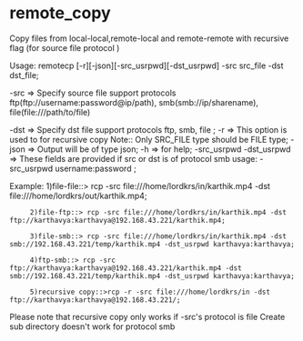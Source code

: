 # remote_copy
Copy files from local-local,remote-local and remote-remote with recursive flag (for source file protocol )



Usage: remotecp [-r][-json][-src_usrpwd][-dst_usrpwd] -src src_file -dst dst_file;
    
-src     => Specify source file support protocols ftp(ftp://username:password@ip/path), smb(smb://ip/sharename), file(file:///path/to/file) 
    
-dst     => Specify dst file support protocols ftp, smb, file ;
-r       => This option is used to for recursive copy Note:: Only SRC_FILE type should be FILE type;
-json    => Output will be of type json;
-h       => for help;
-src_usrpwd 
-dst_usrpwd => These fields  are provided if src or dst is of protocol smb usage: -src_usrpwd username:password ;
     
     
Example: 1)file-file::> rcp -src file:///home/lordkrs/in/karthik.mp4 -dst file:///home/lordkrs/out/karthik.mp4;
         
         2)file-ftp::> rcp -src file:///home/lordkrs/in/karthik.mp4 -dst ftp://karthavya:karthavya@192.168.43.221/karthik.mp4;
         
         3)file-smb::> rcp -src file:///home/lordkrs/in/karthik.mp4 -dst smb://192.168.43.221/temp/karthik.mp4 -dst_usrpwd karthavya:karthavya;
              
         4)ftp-smb::> rcp -src ftp://karthavya:karthavya@192.168.43.221/karthik.mp4 -dst smb://192.168.43.221/temp/karthik.mp4 -dst_usrpwd karthavya:karthavya;
              
         5)recursive copy::>rcp -r -src file:///home/lordkrs/in -dst ftp://karthavya:karthavya@192.168.43.221/;


Please note that recursive copy only works if -src's protocol is file
Create sub directory doesn't work for protocol smb